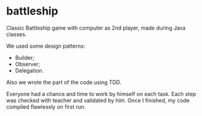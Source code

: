 # battleship
Classic Battleship game with computer as 2nd player, made during Java classes.

We used some design patterns:
- Builder;
- Observer;
- Delegation.

Also we wrote the part of the code using TDD.

Everyone had a chance and time to work by himself on each task. Each step was checked with teacher and validated by him.
Once I finished, my code compiled flawlessly on first run.

